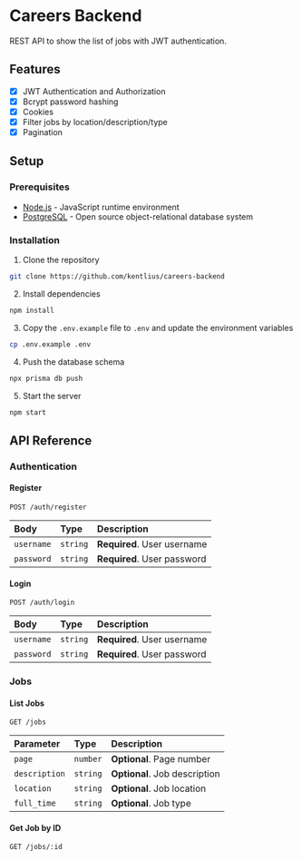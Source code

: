 # Careers Backend

REST API to show the list of jobs with JWT authentication.

## Features

- [x] JWT Authentication and Authorization
- [x] Bcrypt password hashing
- [x] Cookies
- [x] Filter jobs by location/description/type
- [x] Pagination

## Setup

### Prerequisites

- [Node.js](https://nodejs.org/en/) - JavaScript runtime environment
- [PostgreSQL](https://www.postgresql.org/) - Open source object-relational database system

### Installation

1. Clone the repository

```bash
git clone https://github.com/kentlius/careers-backend
```

2. Install dependencies

```bash
npm install
```

3. Copy the `.env.example` file to `.env` and update the environment variables

```bash
cp .env.example .env
```

4. Push the database schema

```bash
npx prisma db push
```

5. Start the server

```bash
npm start
```

## API Reference

### Authentication

#### Register

```http
POST /auth/register
```

| Body       | Type     | Description                 |
| :--------- | :------- | :-------------------------- |
| `username` | `string` | **Required**. User username |
| `password` | `string` | **Required**. User password |

#### Login

```http
POST /auth/login
```

| Body       | Type     | Description                 |
| :--------- | :------- | :-------------------------- |
| `username` | `string` | **Required**. User username |
| `password` | `string` | **Required**. User password |

### Jobs

#### List Jobs

```http
GET /jobs
```

| Parameter     | Type     | Description                   |
| :------------ | :------- | :---------------------------- |
| `page`        | `number` | **Optional**. Page number     |
| `description` | `string` | **Optional**. Job description |
| `location`    | `string` | **Optional**. Job location    |
| `full_time`   | `string` | **Optional**. Job type        |

#### Get Job by ID

```http
GET /jobs/:id
```

